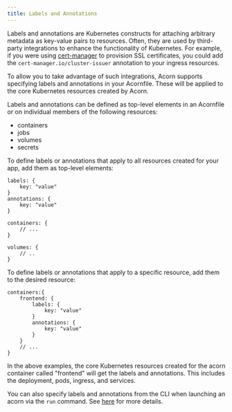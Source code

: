 ```yaml
---
title: Labels and Annotations
---
```


Labels and annotations are Kubernetes constructs for attaching arbitrary metadata as key-value pairs to resources. Often, they are used by third-party integrations to enhance the functionality of Kubernetes. For example, if you were using [cert-manager](https://cert-manager.io/docs/) to provision SSL certificates, you could add the `cert-manager.io/cluster-issuer` annotation to your ingress resources.

To allow you to take advantage of such integrations, Acorn supports specifying labels and annotations in your Acornfile. These will be applied to the core Kubernetes resources created by Acorn.

Labels and annotations can be defined as top-level elements in an Acornfile or on individual members of the following resources:
- containers
- jobs
- volumes
- secrets

To define labels or annotations that apply to all resources created for your app, add them as top-level elements:
```acorn
labels: {
    key: "value"
}
annotations: {
    key: "value"
}

containers: {
    // ...
}

volumes: {
    // ..
}
```

To define labels or annotations that apply to a specific resource, add them to the desired resource:
```acorn
containers:{
    frontend: {
        labels: {
            key: "value"
        }
        annotations: {
            key: "value"
        }
    }
    // ...
}
```
In the above examples, the core Kubernetes resources created for the acorn container called "frontend" will get the labels and annotations. This includes the deployment, pods, ingress, and services.

You can also specify labels and annotations from the CLI when launching an acorn via the `run` command. See [here](running/labels) for more details.